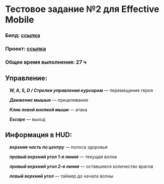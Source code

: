 # Тестовое задание №2 для Effective Mobile
### Билд: [ссылка](https://drive.google.com/file/d/1DxxeH1crkTEZYYZd59KWfMf77Dt_z7BY/view?usp=sharing)
### Проект: [ссылка](https://drive.google.com/file/d/1vWEClWYahaZ7nTT__TDcYnMag5YtXIvp/view?usp=sharing)
### Общее время выполнения: 27 ч
## Управление:

&emsp;***W, A, S, D / Стрелки управления курсором*** — перемещение героя

&emsp;***Движение мышью*** — прицеливание

&emsp;***Клик левой кнопкой мыши*** — атака

&emsp;***Escape*** — выход

## Информация в HUD:

&emsp;***верхняя часть по центру*** — полоса здоровья

&emsp;***правый верхний угол 1-я линия*** — текущая волна

&emsp;***правый верхний угол 2-я линия*** — оставшееся количество врагов

&emsp;***левый верхний угол*** — таймер до начала волны
